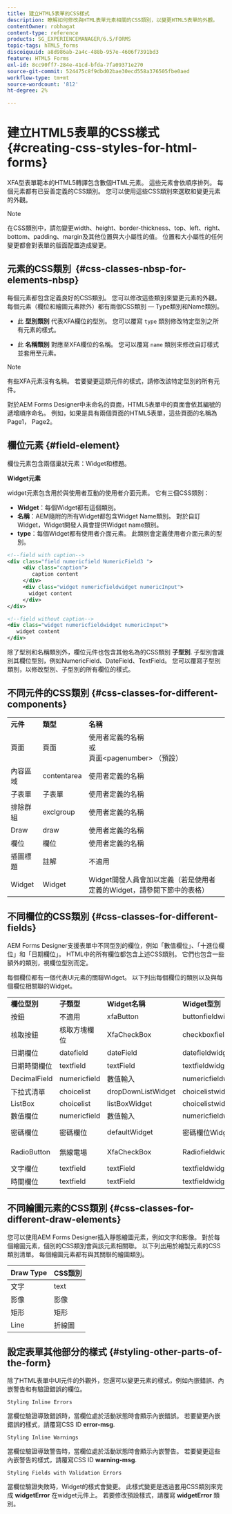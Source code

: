 ```yaml
---
title: 建立HTML5表單的CSS樣式
description: 瞭解如何修改與HTML表單元素相關的CSS類別，以變更HTML5表單的外觀。
contentOwner: robhagat
content-type: reference
products: SG_EXPERIENCEMANAGER/6.5/FORMS
topic-tags: hTML5_forms
discoiquuid: a8d986ab-2a4c-488b-957e-4606f7391bd3
feature: HTML5 Forms
exl-id: 8cc90ff7-284e-41cd-bfda-7fa09371e270
source-git-commit: 524475c8f9dbd02bae30ecd558a376505fbe0aed
workflow-type: tm+mt
source-wordcount: '812'
ht-degree: 2%

---
```


# 建立HTML5表單的CSS樣式 {#creating-css-styles-for-html-forms}

XFA型表單範本的HTML5轉譯包含數個HTML元素。 這些元素會依順序排列。 每個元素都有已妥善定義的CSS類別。 您可以使用這些CSS類別來選取和變更元素的外觀。

>[!NOTE]
>
>在CSS類別中，請勿變更width、height、border-thickness、top、left、right、bottom、padding、margin及其他位置與大小屬性的值。 位置和大小屬性的任何變更都會對表單的版面配置造成變更。

## 元素的CSS類別  {#css-classes-nbsp-for-elements-nbsp}

每個元素都包含定義良好的CSS類別。 您可以修改這些類別來變更元素的外觀。 每個元素（欄位和繪圖元素除外）都有兩個CSS類別 — Type類別和Name類別。

* 此 **型別類別** 代表XFA欄位的型別。 您可以覆寫 `type` 類別修改特定型別之所有元素的樣式。

* 此 **名稱類別** 對應至XFA欄位的名稱。 您可以覆寫 `name` 類別來修改自訂樣式並套用至元素。

>[!NOTE]
>
>有些XFA元素沒有名稱。 若要變更這類元件的樣式，請修改該特定型別的所有元件。

對於AEM Forms Designer中未命名的頁面，HTML5表單中的頁面會依其編號的遞增順序命名。 例如，如果是具有兩個頁面的HTML5表單，這些頁面的名稱為Page1， Page2。

## 欄位元素 {#field-element}

欄位元素包含兩個巢狀元素：Widget和標題。

**Widget元素**

widget元素包含用於與使用者互動的使用者介面元素。 它有三個CSS類別：

* **Widget**：每個Widget都有這個類別。
* **名稱**：AEM隨附的所有Widget都包含Widget Name類別。 對於自訂Widget，Widget開發人員會提供Widget name類別。
* **type**：每個Widget都有使用者介面元素。 此類別會定義使用者介面元素的型別。

```xml
<!--field with caption-->
<div class="field numericfield NumericField3 ">
     <div class="caption">
        caption content
     </div>
     <div class="widget numericfieldwidget numericInput">
       widget content
     </div>
</div>

<!--field without caption-->
<div class="widget numericfieldwidget numericInput">
   widget content
</div>
```

除了型別和名稱類別外，欄位元件也包含其他名為的CSS類別 **子型別**. 子型別會識別其欄位型別，例如NumericField、DateField、TextField。 您可以覆寫子型別類別，以修改型別、子型別的所有欄位的樣式。

## 不同元件的CSS類別 {#css-classes-for-different-components}

<table>
 <tbody>
  <tr>
   <td><strong>元件</strong></td>
   <td><strong>類型</strong></td>
   <td><strong>名稱</strong></td>
  </tr>
  <tr>
   <td>頁面</td>
   <td>頁面</td>
   <td>使用者定義的名稱<br /> 或<br /> 頁面&lt;pagenumber&gt; （預設）</td>
  </tr>
  <tr>
   <td>內容區域</td>
   <td>contentarea</td>
   <td>使用者定義的名稱</td>
  </tr>
  <tr>
   <td>子表單</td>
   <td>子表單</td>
   <td>使用者定義的名稱</td>
  </tr>
  <tr>
   <td>排除群組</td>
   <td>exclgroup</td>
   <td>使用者定義的名稱</td>
  </tr>
  <tr>
   <td>Draw</td>
   <td>draw</td>
   <td>使用者定義的名稱</td>
  </tr>
  <tr>
   <td>欄位</td>
   <td>欄位</td>
   <td>使用者定義的名稱</td>
  </tr>
  <tr>
   <td>插圖標題</td>
   <td>註解</td>
   <td>不適用</td>
  </tr>
  <tr>
   <td>Widget</td>
   <td>Widget</td>
   <td>Widget開發人員會加以定義（若是使用者定義的Widget，請參閱下節中的表格）</td>
  </tr>
 </tbody>
</table>

## 不同欄位的CSS類別 {#css-classes-for-different-fields}

AEM Forms Designer支援表單中不同型別的欄位，例如「數值欄位」、「十進位欄位」和「日期欄位」。 HTML中的所有欄位都包含上述CSS類別。 它們也包含一些額外的類別，視欄位型別而定。

每個欄位都有一個代表UI元素的關聯Widget。 以下列出每個欄位的類別以及與每個欄位相關聯的Widget。

<table>
 <tbody>
  <tr>
   <td><strong>欄位型別</strong></td>
   <td><strong>子類型</strong></td>
   <td><strong>Widget名稱</strong></td>
   <td><strong>Widget型別</strong></td>
   <td><strong>HTMLUI標籤</strong></td>
  </tr>
  <tr>
   <td>按鈕<br type="_moz" /> </td>
   <td>不適用</td>
   <td>xfaButton<br type="_moz" /> </td>
   <td>buttonfieldwidget<br type="_moz" /> </td>
   <td>輸入型別=按鈕<br type="_moz" /> </td>
  </tr>
  <tr>
   <td>核取按鈕<br type="_moz" /> </td>
   <td>核取方塊欄位<br /> </td>
   <td>XfaCheckBox<br type="_moz" /> </td>
   <td>checkboxfieldwidget<br type="_moz" /> </td>
   <td>input type=checkbox<br type="_moz" /> </td>
  </tr>
  <tr>
   <td>日期欄位<br type="_moz" /> </td>
   <td>datefield<br type="_moz" /> </td>
   <td>dateField<br type="_moz" /> </td>
   <td>datefieldwidget<br type="_moz" /> </td>
   <td>輸入型別=文字<br type="_moz" /> </td>
  </tr>
  <tr>
   <td>日期時間欄位<br type="_moz" /> </td>
   <td>textfield<br type="_moz" /> </td>
   <td>textField<br type="_moz" /> </td>
   <td>textfieldwidget</td>
   <td>輸入型別=文字<br type="_moz" /> </td>
  </tr>
  <tr>
   <td>DecimalField<br type="_moz" /> </td>
   <td>numericfield<br type="_moz" /> </td>
   <td>數值輸入<br type="_moz" /> </td>
   <td>numericfieldwidget<br type="_moz" /> </td>
   <td>輸入型別=文字<br type="_moz" /> </td>
  </tr>
  <tr>
   <td>下拉式清單<br type="_moz" /> </td>
   <td>choicelist<br type="_moz" /> </td>
   <td>dropDownListWidget<br type="_moz" /> </td>
   <td>choicelistwidget<br type="_moz" /> </td>
   <td>選取</td>
  </tr>
  <tr>
   <td>ListBox<br type="_moz" /> </td>
   <td>choicelist<br type="_moz" /> </td>
   <td>listBoxWidget<br type="_moz" /> </td>
   <td>choicelistwidget<br type="_moz" /> </td>
   <td>ol</td>
  </tr>
  <tr>
   <td>數值欄位<br type="_moz" /> </td>
   <td>numericfield<br type="_moz" /> </td>
   <td>數值輸入<br type="_moz" /> </td>
   <td>numericfieldwidget<br type="_moz" /> </td>
   <td>輸入型別=文字<br type="_moz" /> </td>
  </tr>
  <tr>
   <td>密碼欄位<br type="_moz" /> </td>
   <td>密碼欄位<br type="_moz" /> </td>
   <td>defaultWidget<br type="_moz" /> </td>
   <td>密碼欄位Widget<br type="_moz" /> </td>
   <td>input type=password<br type="_moz" /> </td>
  </tr>
  <tr>
   <td>RadioButton<br type="_moz" /> </td>
   <td>無線電場<br type="_moz" /> </td>
   <td>XfaCheckBox<br type="_moz" /> </td>
   <td>Radiofieldwidget<br type="_moz" /> </td>
   <td>input type=radio<br type="_moz" /> </td>
  </tr>
  <tr>
   <td>文字欄位<br type="_moz" /> </td>
   <td>textfield<br type="_moz" /> </td>
   <td>textField<br type="_moz" /> </td>
   <td>textfieldwidget<br type="_moz" /> </td>
   <td>輸入型別=文字<br type="_moz" /> </td>
  </tr>
  <tr>
   <td>時間欄位<br type="_moz" /> </td>
   <td>textfield<br type="_moz" /> </td>
   <td>textField<br type="_moz" /> </td>
   <td>textfieldwidget<br type="_moz" /> </td>
   <td>輸入型別=文字<br type="_moz" /> </td>
  </tr>
 </tbody>
</table>

## 不同繪圖元素的CSS類別 {#css-classes-for-different-draw-elements}

您可以使用AEM Forms Designer插入靜態繪圖元素，例如文字和影像。 對於每個繪圖元素，個別的CSS類別會與該元素相關聯。 以下列出用於繪製元素的CSS類別清單。 每個繪圖元素都有與其關聯的繪圖類別。

| **Draw Type** | **CSS類別** |
|---|---|
| 文字 | text |
| 影像 | 影像 |
| 矩形 | 矩形 |
| Line | 折線圖 |

## 設定表單其他部分的樣式 {#styling-other-parts-of-the-form}

除了HTML表單中UI元件的外觀外，您還可以變更元素的樣式，例如內嵌錯誤、內嵌警告和有驗證錯誤的欄位。

`Styling Inline Errors`

當欄位驗證導致錯誤時，當欄位處於活動狀態時會顯示內嵌錯誤。 若要變更內嵌錯誤的樣式，請覆寫CSS ID **error-msg**.

`Styling Inline Warnings`

當欄位驗證導致警告時，當欄位處於活動狀態時會顯示內嵌警告。 若要變更這些內嵌警告的樣式，請覆寫CSS ID **warning-msg**.

`Styling Fields with Validation Errors`

當欄位驗證失敗時，Widget的樣式會變更。 此樣式變更是透過套用CSS類別來完成 **widgetError** 在widget元件上。 若要修改預設樣式，請覆寫 **widgetError** 類別。
